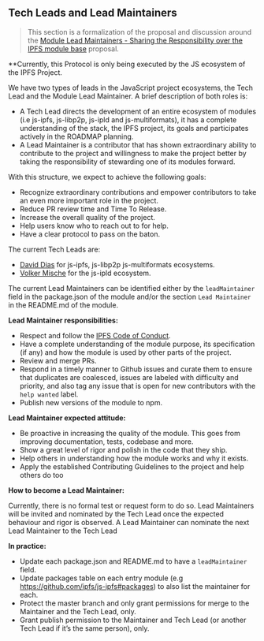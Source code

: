 ## Tech Leads and Lead Maintainers

> This section is a formalization of the proposal and discussion around the [Module Lead Maintainers - Sharing the Responsibility over the IPFS module base](https://github.com/ipfs/pm/issues/600) proposal.

**Currently, this Protocol is only being executed by the JS ecosystem of the IPFS Project.

We have two types of leads in the JavaScript project ecosystems, the Tech Lead and the Module Lead Maintainer. A brief description of both roles is:

- A Tech Lead directs the development of an entire ecosystem of modules (i.e js-ipfs, js-libp2p, js-ipld and js-multiformats), it has a complete understanding of the stack, the IPFS project, its goals and participates actively in the ROADMAP planning.
- A Lead Maintainer is a contributor that has shown extraordinary ability to contribute to the project and willingness to make the project better by taking the responsibility of stewarding one of its modules forward.

With this structure, we expect to achieve the following goals:

- Recognize extraordinary contributions and empower contributors to take an even more important role in the project.
- Reduce PR review time and Time To Release.
- Increase the overall quality of the project.
- Help users know who to reach out to for help.
- Have a clear protocol to pass on the baton.

The current Tech Leads are:

- [David Dias](https://github.com/daviddias/) for js-ipfs, js-libp2p js-multiformats ecosystems.
- [Volker Mische](https://github.com/vmx) for the js-ipld ecosystem.

The current Lead Maintainers can be identified either by the `leadMaintainer` field in the package.json of the module and/or the section `Lead Maintainer` in the README.md of the module.

**Lead Maintainer responsibilities:**

- Respect and follow the [IPFS Code of Conduct](https://github.com/ipfs/community/blob/master/code-of-conduct.md).
- Have a complete understanding of the module purpose, its specification (if any) and how the module is used by other parts of the project.
- Review and merge PRs.
- Respond in a timely manner to Github issues and curate them to ensure that duplicates are coalesced, issues are labeled with difficulty and priority, and also tag any issue that is open for new contributors with the `help wanted` label.
- Publish new versions of the module to npm.

**Lead Maintainer expected attitude:**

- Be proactive in increasing the quality of the module. This goes from improving documentation, tests, codebase and more.
- Show a great level of rigor and polish in the code that they ship.
- Help others in understanding how the module works and why it exists.
- Apply the established Contributing Guidelines to the project and help others do too

**How to become a Lead Maintainer:**

Currently, there is no formal test or request form to do so. Lead Maintainers will be invited and nominated by the Tech Lead once the expected behaviour and rigor is observed. A Lead Maintainer can nominate the next Lead Maintainer to the Tech Lead 

**In practice:**

- Update each package.json and README.md to have a `leadMaintainer` field.
- Update packages table on each entry module (e.g https://github.com/ipfs/js-ipfs#packages) to also list the maintainer for each.
- Protect the master branch and only grant permissions for merge to the Maintainer and the Tech Lead, only.
- Grant publish permission to the Maintainer and Tech Lead (or another Tech Lead if it’s the same person), only.
